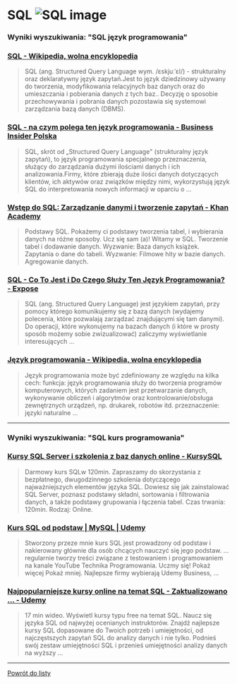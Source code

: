 # SQL ![SQL image](https://www.tiobe.com/wp-content/themes/tiobe/tiobe-index/images/SQL.png)
 
### Wyniki wyszukiwania: "SQL język programowania" 
 
### [SQL - Wikipedia, wolna encyklopedia](https://pl.wikipedia.org/wiki/SQL) 
 
 > SQL (ang. Structured Query Language wym. /ɛskjuːˈɛl/) - strukturalny oraz deklaratywny język zapytań.Jest to język dziedzinowy używany do tworzenia, modyfikowania relacyjnych baz danych oraz do umieszczania i pobierania danych z tych baz.. Decyzję o sposobie przechowywania i pobrania danych pozostawia się systemowi zarządzania bazą danych (DBMS).
 
 
 
 
### [SQL - na czym polega ten język programowania - Business Insider Polska](https://businessinsider.com.pl/technologie/nauka/sql-na-czym-polega-ten-jezyk-programowania/84hgpn8) 
 
 > SQL, skrót od „Structured Query Language" (strukturalny język zapytań), to język programowania specjalnego przeznaczenia, służący do zarządzania dużymi ilościami danych i ich analizowania.Firmy, które zbierają duże ilości danych dotyczących klientów, ich aktywów oraz związków między nimi, wykorzystują język SQL do interpretowania nowych informacji w oparciu o ...
 
 
 
 
### [Wstęp do SQL: Zarządzanie danymi i tworzenie zapytań - Khan Academy](https://pl.khanacademy.org/computing/computer-programming/sql) 
 
 > Podstawy SQL. Pokażemy ci podstawy tworzenia tabel, i wybierania danych na różne sposoby. Ucz się sam (a)! Witamy w SQL. Tworzenie tabel i dodawanie danych. Wyzwanie: Baza danych książek. Zapytania o dane do tabeli. Wyzwanie: Filmowe hity w bazie danych. Agregowanie danych.
 
 
 
 
### [SQL - Co To Jest i Do Czego Służy Ten Język Programowania? - Expose](https://expose.pl/sql-co-to-jest-i-do-czego-sluzy/) 
 
 > SQL (ang. Structured Query Language) jest językiem zapytań, przy pomocy którego komunikujemy się z bazą danych (wydajemy polecenia, które pozwalają zarządzać znajdującymi się tam danymi). Do operacji, które wykonujemy na bazach danych (i które w prosty sposób możemy sobie zwizualizować) zaliczymy wyświetlanie interesujących ...
 
 
 
 
### [Język programowania - Wikipedia, wolna encyklopedia](https://pl.wikipedia.org/wiki/Język_programowania) 
 
 > Język programowania może być zdefiniowany ze względu na kilka cech: funkcja: język programowania służy do tworzenia programów komputerowych, których zadaniem jest przetwarzanie danych, wykonywanie obliczeń i algorytmów oraz kontrolowanie/obsługa zewnętrznych urządzeń, np. drukarek, robotów itd. przeznaczenie: języki naturalne ...
 
 
 
 

 
---
 
### Wyniki wyszukiwania: "SQL kurs programowania" 
 
### [Kursy SQL Server i szkolenia z baz danych online - KursySQL](https://www.kursysql.pl/) 
 
 > Darmowy kurs SQLw 120min. Zapraszamy do skorzystania z bezpłatnego, dwugodzinnego szkolenia dotyczącego najważniejszych elementów języka SQL. Dowiesz się jak zainstalować SQL Server, poznasz podstawy składni, sortowania i filtrowania danych, a także podstawy grupowania i łączenia tabel. Czas trwania: 120min. Rodzaj: Online.
 
 
 
 
### [Kurs SQL od podstaw | MySQL | Udemy](https://www.udemy.com/course/kurs-sql-od-podstaw/) 
 
 > Stworzony przeze mnie kurs SQL jest prowadzony od podstaw i nakierowany głównie dla osób chcących nauczyć się jego podstaw. ... regularnie tworzy treści związane z testowaniem i programowaniem na kanale YouTube Technika Programowania. Uczmy się! Pokaż więcej Pokaż mniej. Najlepsze firmy wybierają Udemy Business, ...
 
 
 
 
### [Najpopularniejsze kursy online na temat SQL - Zaktualizowano ... - Udemy](https://www.udemy.com/pl/topic/sql/) 
 
 > 17 min wideo. Wyświetl kursy typu free na temat SQL. Naucz się języka SQL od najwyżej ocenianych instruktorów. Znajdź najlepsze kursy SQL dopasowane do Twoich potrzeb i umiejętności, od najczęstszych zapytań SQL do analizy danych i nie tylko. Podnieś swój zestaw umiejętności SQL i przenieś umiejętności analizy danych na wyższy ...
 
 
 
 

 
---
 
 [Powrót do listy](../top20.md)